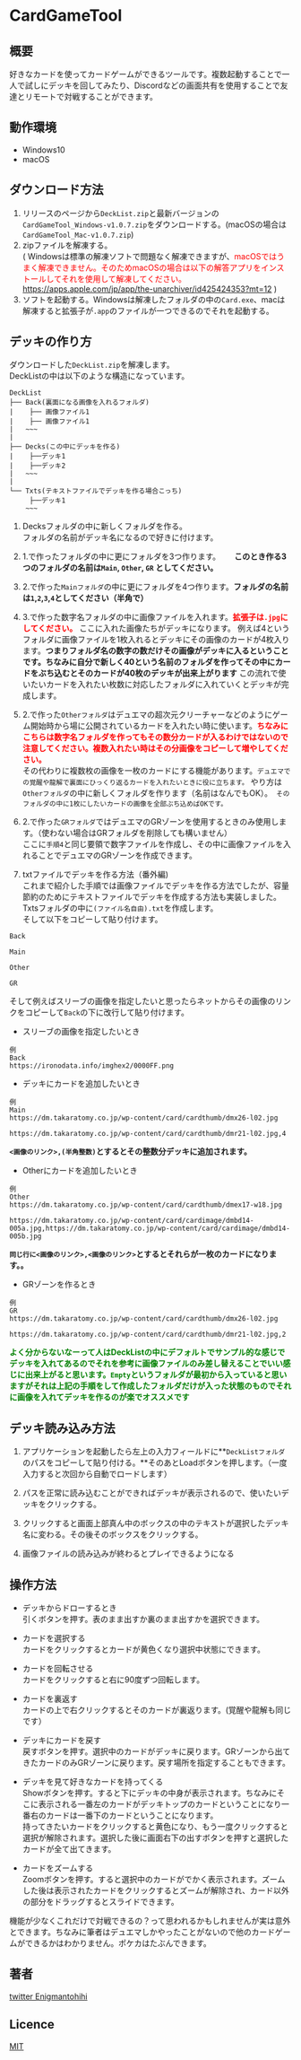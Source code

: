 # CardGameTool

## 概要
好きなカードを使ってカードゲームができるツールです。複数起動することで一人で試しにデッキを回してみたり、Discordなどの画面共有を使用することで友達とリモートで対戦することができます。

## 動作環境
- Windows10
- macOS


## ダウンロード方法
1. リリースのページから`DeckList.zip`と最新バージョンの`CardGameTool_Windows-v1.0.7.zip`をダウンロードする。(macOSの場合は`CardGameTool_Mac-v1.0.7.zip`)
2. zipファイルを解凍する。<br>(
Windowsは標準の解凍ソフトで問題なく解凍できますが、<font color="Red">macOSではうまく解凍できません。そのためmacOSの場合は以下の解答アプリをインストールしてそれを使用して解凍してください。</font><br><https://apps.apple.com/jp/app/the-unarchiver/id425424353?mt=12>
)
3. ソフトを起動する。Windowsは解凍したフォルダの中の`Card.exe`、macは解凍すると拡張子が`.app`のファイルが一つできるのでそれを起動する。

## デッキの作り方
ダウンロードした`DeckList.zip`を解凍します。  
DeckListの中は以下のような構造になっています。
```
DeckList  
├── Back(裏面になる画像を入れるフォルダ)
|    ├── 画像ファイル1 
|    ├── 画像ファイル1 
|   ~~~
|
├── Decks(この中にデッキを作る)
|    ├──デッキ1
|    ├──デッキ2
|   ~~~
|
└── Txts(テキストファイルでデッキを作る場合こっち)
     ├──デッキ1
    ~~~
```
1. Decksフォルダの中に新しくフォルダを作る。  
フォルダの名前がデッキ名になるので好きに付けます。
2. 1.で作ったフォルダの中に更にフォルダを3つ作ります。　　
**このとき作る3つのフォルダの名前は`Main`, `Other`, `GR` としてください。**  
3. 2.で作った`Mainフォルダ`の中に更にフォルダを4つ作ります。**フォルダの名前は`1`,`2`,`3`,`4`としてください（半角で）**
4. 3.で作った数字名フォルダの中に画像ファイルを入れます。**<font color="Red">拡張子は`.jpg`にしてください。</font>** ここに入れた画像たちがデッキになります。
例えば4というフォルダに画像ファイルを1枚入れるとデッキにその画像のカードが4枚入ります。**つまりフォルダ名の数字の数だけその画像がデッキに入るということです。ちなみに自分で新しく40という名前のフォルダを作ってその中にカードをぶち込むとそのカードが40枚のデッキが出来上がります**
この流れで使いたいカードを入れたい枚数に対応したフォルダに入れていくとデッキが完成します。
5. 2.で作った`Otherフォルダ`はデュエマの超次元クリーチャーなどのようにゲーム開始時から場に公開されているカードを入れたい時に使います。**<font color="Red">ちなみにこちらは数字名フォルダを作ってもその数分カードが入るわけではないので注意してください。複数入れたい時はその分画像をコピーして増やしてください。</font>**  
その代わりに複数枚の画像を一枚のカードにする機能があります。`デュエマでの覚醒や龍解で裏面にひっくり返るカードを入れたいときに役に立ちます。` やり方は`Otherフォルダ`の中に新しくフォルダを作ります（名前はなんでもOK）。　`そのフォルダの中に1枚にしたいカードの画像を全部ぶち込めばOKです。`

6. 2.で作った`GRフォルダ`ではデュエマのGRゾーンを使用するときのみ使用します。（使わない場合はGRフォルダを削除しても構いません）  
ここに`手順4`と同じ要領で数字ファイルを作成し、その中に画像ファイルを入れることでデュエマのGRゾーンを作成できます。

7. txtファイルでデッキを作る方法（番外編)  
これまで紹介した手順では画像ファイルでデッキを作る方法でしたが、容量節約のためにテキストファイルでデッキを作成する方法も実装しました。
Txtsフォルダの中に`(ファイル名自由).txt`を作成します。  
そして以下をコピーして貼り付けます。

```
Back

Main

Other

GR

```

そして例えばスリーブの画像を指定したいと思ったらネットからその画像のリンクをコピーして`Back`の下に改行して貼り付けます。

- スリーブの画像を指定したいとき

```
例
Back
https://ironodata.info/imghex2/0000FF.png
```

- デッキにカードを追加したいとき

```
例
Main
https://dm.takaratomy.co.jp/wp-content/card/cardthumb/dmx26-l02.jpg

https://dm.takaratomy.co.jp/wp-content/card/cardthumb/dmr21-l02.jpg,4

```
**`<画像のリンク>,(半角整数)`とするとその整数分デッキに追加されます。** 

- Otherにカードを追加したいとき

```
例
Other
https://dm.takaratomy.co.jp/wp-content/card/cardthumb/dmex17-w18.jpg

https://dm.takaratomy.co.jp/wp-content/card/cardimage/dmbd14-005a.jpg,https://dm.takaratomy.co.jp/wp-content/card/cardimage/dmbd14-005b.jpg

```

**`同じ行に<画像のリンク>,<画像のリンク>`とするとそれらが一枚のカードになります。。** 

- GRゾーンを作るとき

```
例
GR
https://dm.takaratomy.co.jp/wp-content/card/cardthumb/dmx26-l02.jpg

https://dm.takaratomy.co.jp/wp-content/card/cardthumb/dmr21-l02.jpg,2

```

**<font color="Green">よく分からないなーって人はDeckListの中にデフォルトでサンプル的な感じでデッキを入れてあるのでそれを参考に画像ファイルのみ差し替えることでいい感じに出来上がると思います。`Empty`というフォルダが最初から入っていると思いますがそれは上記の手順をして作成したフォルダだけが入った状態のものでそれに画像を入れてデッキを作るのが楽でオススメです</font>**

## デッキ読み込み方法
1. アプリケーションを起動したら左上の入力フィールドに**`DeckListフォルダ`のパスをコピーして貼り付ける。**そのあとLoadボタンを押します。（一度入力すると次回から自動でロードします）

2. パスを正常に読み込むことができればデッキが表示されるので、使いたいデッキをクリックする。

3. クリックすると画面上部真ん中のボックスの中のテキストが選択したデッキ名に変わる。その後そのボックスをクリックする。

4. 画像ファイルの読み込みが終わるとプレイできるようになる

## 操作方法
- デッキからドローするとき  
引くボタンを押す。表のまま出すか裏のまま出すかを選択できます。

- カードを選択する  
カードをクリックするとカードが黄色くなり選択中状態にできます。

- カードを回転させる  
カードをクリックすると右に90度ずつ回転します。

- カードを裏返す  
カードの上で右クリックするとそのカードが裏返ります。(覚醒や龍解も同じです）

- デッキにカードを戻す  
戻すボタンを押す。選択中のカードがデッキに戻ります。GRゾーンから出てきたカードのみGRゾーンに戻ります。戻す場所を指定することもできます。

- デッキを見て好きなカードを持ってくる  
Showボタンを押す。すると下にデッキの中身が表示されます。ちなみにそこに表示される一番左のカードがデッキトップのカードということになり一番右のカードは一番下のカードということになります。  
持ってきたいカードをクリックすると黄色になり、もう一度クリックすると選択が解除されます。選択した後に画面右下の出すボタンを押すと選択したカードが全て出てきます。

- カードをズームする  
Zoomボタンを押す。すると選択中のカードがでかく表示されます。ズームした後は表示されたカードをクリックするとズームが解除され、カード以外の部分をドラッグするとスライドできます。

機能が少なくこれだけで対戦できるの？って思われるかもしれませんが実は意外とできます。ちなみに筆者はデュエマしかやったことがないので他のカードゲームができるかはわかりません。ポケカはたぶんできます。

## 著者
[twitter Enigmantohihi](https://twitter.com/Enigmantohihi)

## Licence  
[MIT](http://choosealicense.com/licenses/mit/)
